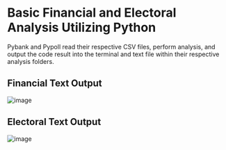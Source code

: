 # Basic Financial and Electoral Analysis Utilizing Python
Pybank and Pypoll read their respective CSV files, perform analysis, and output the code result into the terminal and text file within their respective analysis folders.

## Financial Text Output

![image](https://github.com/llang777/Financial-Basic-Python/assets/146140759/a11a91ef-de36-4ff9-a9b0-f5fb28d5ab78)


## Electoral Text Output

![image](https://github.com/llang777/Financial-Basic-Python/assets/146140759/8c9ea951-eba8-4481-8d71-02422189d30c)
